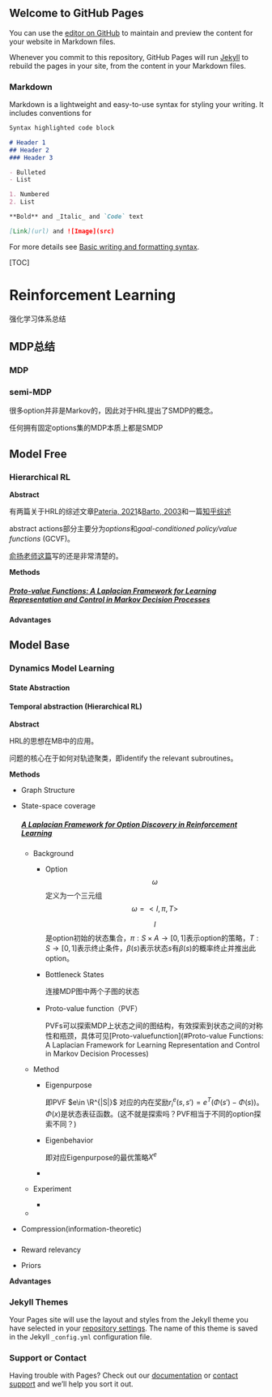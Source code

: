 ## Welcome to GitHub Pages

You can use the [editor on GitHub](https://github.com/sofan110/sofan110.github.io/edit/main/index.md) to maintain and preview the content for your website in Markdown files.

Whenever you commit to this repository, GitHub Pages will run [Jekyll](https://jekyllrb.com/) to rebuild the pages in your site, from the content in your Markdown files.

### Markdown

Markdown is a lightweight and easy-to-use syntax for styling your writing. It includes conventions for

```markdown
Syntax highlighted code block

# Header 1
## Header 2
### Header 3

- Bulleted
- List

1. Numbered
2. List

**Bold** and _Italic_ and `Code` text

[Link](url) and ![Image](src)
```

For more details see [Basic writing and formatting syntax](https://docs.github.com/en/github/writing-on-github/getting-started-with-writing-and-formatting-on-github/basic-writing-and-formatting-syntax).

[TOC]

# Reinforcement Learning

强化学习体系总结

## MDP总结

### MDP

### semi-MDP

很多option并非是Markov的，因此对于HRL提出了SMDP的概念。

任何拥有固定options集的MDP本质上都是SMDP

## Model Free

### Hierarchical RL

**Abstract**

有两篇关于HRL的综述文章[Pateria, 2021](https://doi.org/10.1145/3453160)&[Barto, 2003](https://doi.org/10.1023/A:1022140919877)和一篇[知乎综述](https://zhuanlan.zhihu.com/p/267524544)

abstract actions部分主要分为*options*和*goal-conditioned policy/value functions* (GCVF)。

[俞扬老师这篇](http://html.rhhz.net/tis/html/201706031.htm)写的还是非常清楚的。

**Methods**

##### [Proto-value Functions: A Laplacian Framework for Learning Representation and Control in Markov Decision Processes](https://dl.acm.org/doi/10.5555/1314498.1314570)



**Advantages**

## Model Base

### Dynamics Model Learning

#### State Abstraction

#### Temporal abstraction (Hierarchical RL)

**Abstract**

HRL的思想在MB中的应用。

问题的核心在于如何对轨迹聚类，即identify the relevant subroutines。

**Methods**

- Graph Structure

- State-space coverage

  ##### [A Laplacian Framework for Option Discovery in Reinforcement Learning](https://proceedings.mlr.press/v70/machado17a.html)

  - Background

    - Option $$\omega$$ 定义为一个三元组 $$\omega = <I,\pi,T>$$

      $$I$$ 是option初始的状态集合，$\pi:S\times A\rightarrow[0,1]$表示option的策略，$T:S\rightarrow[0,1]$表示终止条件，$\beta(s)$表示状态$s$有$\beta(s)$的概率终止并推出此option。 

    - Bottleneck States

      连接MDP图中两个子图的状态

    - Proto-value function（PVF）

      PVFs可以探索MDP上状态之间的图结构，有效探索到状态之间的对称性和瓶颈，具体可见[Proto-valuefunction](#Proto-value Functions: A Laplacian Framework for Learning Representation and Control in Markov Decision Processes)

  - Method

    - Eigenpurpose

      即PVF $e\in \R^{|S|}$ 对应的内在奖励$r_i^e(s,s')=e^T(\Phi(s')-\Phi(s))$。$\Phi(x)$是状态表征函数。(这不就是探索吗？PVF相当于不同的option探索不同？)

    - Eigenbehavior

      即对应Eigenpurpose的最优策略$X^e$

    - 

  - Experiment

    - 

  - 

- Compression(information-theoretic)

  ##### 

- Reward relevancy

- Priors



**Advantages**

### Jekyll Themes

Your Pages site will use the layout and styles from the Jekyll theme you have selected in your [repository settings](https://github.com/sofan110/sofan110.github.io/settings/pages). The name of this theme is saved in the Jekyll `_config.yml` configuration file.

### Support or Contact

Having trouble with Pages? Check out our [documentation](https://docs.github.com/categories/github-pages-basics/) or [contact support](https://support.github.com/contact) and we’ll help you sort it out.

